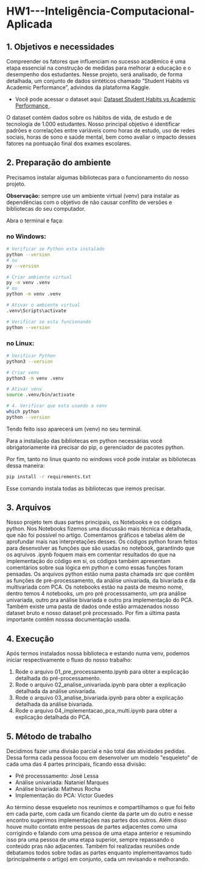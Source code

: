# HW1---Inteligência-Computacional-Aplicada

## 1. Objetivos e necessidades
Compreender os fatores que influenciam no sucesso acadêmico é uma etapa essencial na construção de medidas para melhorar a educação e o desempenho dos estudantes. Nesse projeto, será analisado, de forma detalhada, um conjunto de dados sintéticos chamado ”Student Habits vs Academic Performance”, advindos da plataforma Kaggle.

- Você pode acessar o dataset aqui:
[Dataset Student Habits vs Academic Performance ](https://www.kaggle.com/datasets/jayaantanaath/student-habits-vs-academic-performance).

O dataset contém dados sobre os hábitos de vida, de estudo e de tecnologia de 1.000 estudantes. Nosso principal objetivo é identificar padrões e correlações entre variáveis como horas de estudo, uso de redes sociais, horas de sono e saúde mental, bem como avaliar o impacto desses fatores na pontuação final dos exames escolares.

## 2. Preparação do ambiente
Precisamos instalar algumas bibliotecas para o funcionamento do nosso projeto.

**Observação:** sempre use um ambiente virtual (venv) para instalar as dependências com o objetivo de não causar conflito de versões e bibliotecas do seu computador.

Abra o terminal e faça:

### no Windows:

```bash
# Verificar se Python esta instalado
python --version
# ou
py --version

# Criar ambiente virtual
py -m venv .venv
# ou
python -m venv .venv

# Ativar o ambiente virtual
.venv\Scripts\activate

# Verificar se esta funcionando
python --version
```

### no Linux:

```bash
# Verificar Python
python3 --version

# Criar venv
python3 -m venv .venv

# Ativar venv
source .venv/bin/activate

# 4. Verificar que esta usando a venv
which python
python --version
```

Tendo feito isso aparecerá um (venv) no seu terminal.

Para a instalação das bibliotecas em python necessárias você obrigatoriamente irá precisar do pip, o gerenciador de pacotes python.

Por fim, tanto no linux quanto no windows você pode instalar as bibliotecas dessa maneira:

```bash
pip install -r requirements.txt
```
Esse comando instala todas as bibliotecas que iremos precisar.

## 3. Arquivos
Nosso projeto tem duas partes principais, os Notebooks e os códigos python. Nos Notebooks fizemos uma discussão mais técnica e detalhada, que não foi possível no artigo. Comentamos gráficos e tabelas além de aprofundar mais nas interpretações desses. Os códigos python foram feitos para desenvolver as funções que são usadas no notebook, garantindo que os aqruivos .ipynb foquem mais em comentar resultados do que na implementação do código em si, os códigos também apresentam comentários sobre sua lógica em python e como essas funções foram pensadas. Os arquivos python estão numa pasta chamada _src_ que contêm as funções de pré-processamento, da análise univariada, da bivariada e da multivariada com PCA. Os notebooks estão na pasta de mesmo nome, dentro temos 4 notebooks, um pro pré processsamento, um pra análise univariada, outro pra análise bivariada e outro pra implementação do PCA. Também existe uma pasta de dados onde estão armazenados nosso dataset bruto e nosso dataset pré processado. Por fim a última pasta importante contêm nosssa documentação usada.

## 4. Execução
Após termos instalados nossa biblioteca e estando numa venv, podemos iniciar respectivamente o fluxo do nosso trabalho:

1. Rode o arquivo 01_pre_processamento.ipynb para obter a explicação detalhada do pré-processamento.
2. Rode o arquivo 02_analise_univariada.ipynb para obter a explicação detalhada da análise univariada.
3. Rode o arquivo 03_analise_bivariada.ipynb para obter a explicação detalhada da análise bivariada.
4. Rode o arquivo 04_implementacao_pca_multi.ipynb para obter a explicação detalhada do PCA.

## 5. Método de trabalho

Decidimos fazer uma divisão parcial e não total das atividades pedidas. Dessa forma cada pessoa focou em desenvolver um modelo "esqueleto" de cada uma das 4 partes principais, ficando essa divisão:

- Pré processsamento: José Lessa
- Análise univariada: Nataniel Marques
- Análise bivariada: Matheus Rocha
- Implementação do PCA: Victor Guedes

Ao término desse esqueleto nos reunimos e compartilhamos o que foi feito em cada parte, com cada um ficando ciente da parte um do outro e nesse encontro sugerimos implementações nas partes dos outros. Além disso houve muito contato entre pessoas de partes adjacentes como uma corrigindo e falando com uma pessoa de uma etapa anterior e resumindo isso pra uma pessoa de uma etapa superior, sempre repassando o conteúdo pras não adjacentes. Também foi realizadas reuniões onde debatamos todos sobre todas as partes enquanto implementavamos tudo (principalmente o artigo) em conjunto, cada um revisando e melhorando.
